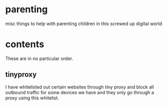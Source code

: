 # parenting
misc things to help with parenting children in this screwed up digital world

# contents

These are in no particular order.

## tinyproxy

I have whitelisted out certain websites through tiny proxy and block all
outbound traffic for some devices we have and they only go through a proxy using
this whitelist.


